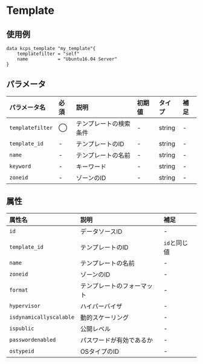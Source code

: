 #  Template

## 使用例

```hcl
data kcps_template "my_template"{
    templatefilter = "self"
    name           = "Ubuntu16.04 Server"
}
```

## パラメータ

|パラメータ名 |必須    |説明      |初期値    |タイプ    |補足|
|:----------|:------|:---------|:--------|:--------|:--|
|`templatefilter` |◯|テンプレートの検索条件 | - | string | - |
|`template_id` |-|テンプレートのID | - | string | - |
|`name` |-|テンプレートの名前  | - | string | - |
|`keyword` |-|キーワード | - | string | - |
|`zoneid` |-|ゾーンのID  | - | string | - |


## 属性
|属性名 |説明      |補足 |
|:----------|:------|:---------|
|`id`          |データソースID   | - | 
|`template_id`  |テンプレートのID  | `id`と同じ値 |
|`name`  |テンプレートの名前  | - |
|`zoneid`  |ゾーンのID   | - |
|`format` |テンプレートのフォーマット | - |
|`hypervisor` |ハイパーバイザ  | - |
|`isdynamicallyscalable` |動的スケーリング  | - |
|`ispublic`  |公開レベル   | - |
|`passwordenabled`  |パスワードが有効であるか   | - |
|`ostypeid`  |OSタイプのID   | - |
 

